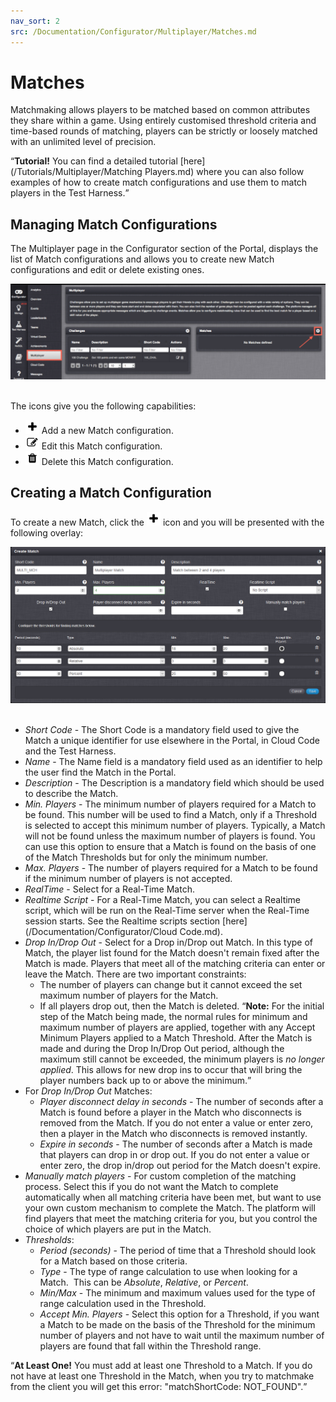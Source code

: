 ```yaml
---
nav_sort: 2
src: /Documentation/Configurator/Multiplayer/Matches.md
---
```


# Matches

Matchmaking allows players to be matched based on common attributes they share within a game. Using entirely customised threshold criteria and time-based rounds of matching, players can be strictly or loosely matched with an unlimited level of precision.

<q>**Tutorial!** You can find a detailed tutorial [here](/Tutorials/Multiplayer/Matching Players.md) where you can also follow examples of how to create match configurations and use them to match players in the Test Harness.</q>

## Managing Match Configurations

The Multiplayer page in the Configurator section of the Portal, displays the list of Match configurations and allows you to create new Match configurations and edit or delete existing ones.

![](img/Matches/1.png)  

The icons give you the following capabilities:

  * ![](/img/fa/plus.png) Add a new Match configuration.
  * ![](/img/fa/edit.png) Edit this Match configuration.
  * ![](/img/fa/trash.png) Delete this Match configuration.

## Creating a Match Configuration

To create a new Match, click the ![](/img/fa/plus.png) icon and you will be presented with the following overlay:

 ![](img/Matches/3.png)    

  * *Short Code* \- The Short Code is a mandatory field used to give the Match a unique identifier for use elsewhere in the Portal, in Cloud Code and the Test Harness.
  * *Name* \- The Name field is a mandatory field used as an identifier to help the user find the Match in the Portal.
  * *Description* \- The Description is a mandatory field which should be used to describe the Match.
  * *Min. Players* \- The minimum number of players required for a Match to be found. This number will be used to find a Match, only if a Threshold is selected to accept this minimum number of players. Typically, a Match will not be found unless the maximum number of players is found. You can use this option to ensure that a Match is found on the basis of one of the Match Thresholds but for only the minimum number.
  * *Max. Players* \- The number of players required for a Match to be found if the minimum number of players is not accepted.
  * *RealTime* \- Select for a Real-Time Match.
  * *Realtime Script* \- For a Real-Time Match, you can select a Realtime script, which will be run on the Real-Time server when the Real-Time session starts. See the Realtime scripts section [here](/Documentation/Configurator/Cloud Code.md).
  * *Drop In/Drop Out* \- Select for a Drop in/Drop out Match. In this type of Match, the player list found for the Match doesn't remain fixed after the Match is made. Players that meet all of the matching criteria can enter or leave the Match. There are two important constraints:
    * The number of players can change but it cannot exceed the set maximum number of players for the Match.
    * If all players drop out, then the Match is deleted.
  <q>**Note:** For the initial step of the Match being made, the normal rules for minimum and maximum number of players are applied, together with any Accept Minimum Players applied to a Match Threshold. After the Match is made and during the Drop In/Drop Out period, although the maximum still cannot be exceeded, the minimum players is *no longer applied*. This allows for new drop ins to occur that will bring the player numbers back up to or above the minimum.</q>
  * For *Drop In/Drop Out* Matches:
    * *Player disconnect delay in seconds* \- The number of seconds after a Match is found before a player in the Match who disconnects is removed from the Match. If you do not enter a value or enter zero, then a player in the Match who disconnects is removed instantly.
    * *Expire in seconds* \- The number of seconds after a Match is made that players can drop in or drop out. If you do not enter a value or enter zero, the drop in/drop out period for the Match doesn't expire.
  * *Manually match players* \- For custom completion of the matching process. Select this if you do not want the Match to complete automatically when all matching criteria have been met, but want to use your own custom mechanism to complete the Match. The platform will find players that meet the matching criteria for you, but you control the choice of which players are put in the Match.
  * *Thresholds*:
    * *Period (seconds)* \- The period of time that a Threshold should look for a Match based on those criteria.
    * *Type* \- The type of range calculation to use when looking for a Match.  This can be *Absolute*, *Relative*, or *Percent*.
    * *Min/Max* \- The minimum and maximum values used for the type of range calculation used in the Threshold.
    * *Accept Min. Players* \- Select this option for a Threshold, if you want a Match to be made on the basis of the Threshold for the minimum number of players and not have to wait until the maximum number of players are found that fall within the Threshold range.

  <q>**At Least One!** You must add at least one Threshold to a Match. If you do not have at least one Threshold in the Match, when you try to matchmake from the client you will get this error: "matchShortCode: NOT_FOUND".</q>
